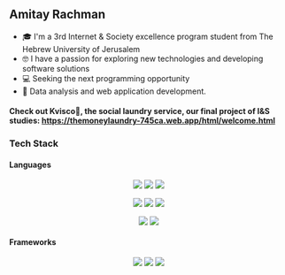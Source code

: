 ## Amitay Rachman
* 🎓 I'm a 3rd Internet & Society excellence program student from The Hebrew University of Jerusalem
* 🤓 I have a passion for exploring new technologies and developing software solutions
* 💻 Seeking the next programming opportunity
* 💼 Data analysis and web application development.

#### Check out **Kvisco**🧺, the social laundry service, our final project of I&S studies: https://themoneylaundry-745ca.web.app/html/welcome.html

### Tech Stack

#### Languages
<p align="center">
<img src=https://img.shields.io/badge/python-3670A0?style=for-the-badge&logo=python&logoColor=ffdd54>
<img src=https://img.shields.io/badge/pandas-%23150458.svg?style=for-the-badge&logo=pandas&logoColor=white>
<img src=https://img.shields.io/badge/numpy-%23013243.svg?style=for-the-badge&logo=numpy&logoColor=white>
</p>
<p align="center">
<img src=https://img.shields.io/badge/javascript-%23323330.svg?style=for-the-badge&logo=javascript&logoColor=%23F7DF1E>
<img src=https://img.shields.io/badge/html5-%23E34F26.svg?style=for-the-badge&logo=html5&logoColor=white>
<img src=https://img.shields.io/badge/css3-%231572B6.svg?style=for-the-badge&logo=css3&logoColor=white>
</p>
<p align="center">
<img src=https://img.shields.io/badge/r-%23276DC3.svg?style=for-the-badge&logo=r&logoColor=white>
<img src=https://img.shields.io/badge/mysql-%2300f.svg?style=for-the-badge&logo=mysql&logoColor=white>
</p>

#### Frameworks
<p align="center">
<img src=https://img.shields.io/badge/jquery-%230769AD.svg?style=for-the-badge&logo=jquery&logoColor=white>
<img src=https://img.shields.io/badge/bootstrap-%23563D7C.svg?style=for-the-badge&logo=bootstrap&logoColor=white>
<img src=https://img.shields.io/badge/jupyter-%23FA0F00.svg?style=for-the-badge&logo=jupyter&logoColor=white>
</p>

